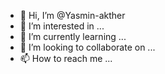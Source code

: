 - 👋 Hi, I’m @Yasmin-akther
- 👀 I’m interested in ...
- 🌱 I’m currently learning ...
- 💞️ I’m looking to collaborate on ...
- 📫 How to reach me ...

<!---
Yasmin-akther/Yasmin-akther is a ✨ special ✨ repository because its `README.md` (this file) appears on your GitHub profile.
You can click the Preview link to take a look at your changes.
--->
